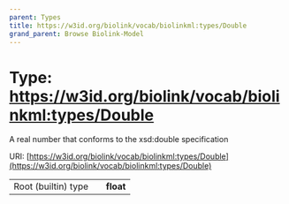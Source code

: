 ```yaml
---
parent: Types
title: https://w3id.org/biolink/vocab/biolinkml:types/Double
grand_parent: Browse Biolink-Model
---
```


# Type: https://w3id.org/biolink/vocab/biolinkml:types/Double


A real number that conforms to the xsd:double specification

URI: [https://w3id.org/biolink/vocab/biolinkml:types/Double](https://w3id.org/biolink/vocab/biolinkml:types/Double)

|  |  |  |
| --- | --- | --- |
| Root (builtin) type | | **float** |
